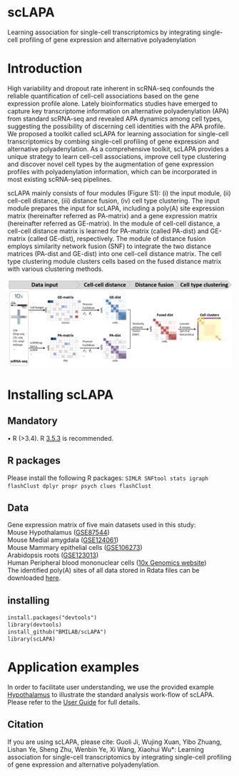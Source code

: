 # scLAPA
Learning association for single-cell transcriptomics by integrating single-cell profiling of gene expression and alternative polyadenylation
# Introduction
High variability and dropout rate inherent in scRNA-seq confounds the reliable quantification of cell-cell associations based on the gene expression profile alone. Lately bioinformatics studies have emerged to capture key transcriptome information on alternative polyadenylation (APA) from standard scRNA-seq and revealed APA dynamics among cell types, suggesting the possibility of discerning cell identities with the APA profile.  We proposed a toolkit called scLAPA for learning association for single-cell transcriptomics by combing single-cell profiling of gene expression and alternative polyadenylation. As a comprehensive toolkit, scLAPA provides a unique strategy to learn cell-cell associations, improve cell type clustering and discover novel cell types by the augmentation of gene expression profiles with polyadenylation information, which can be incorporated in most existing scRNA-seq pipelines.

scLAPA mainly consists of four modules (Figure S1): (i) the input module, (ii) cell-cell distance, (iii) distance fusion, (iv) cell type clustering. The input module prepares the input for scLAPA, including a poly(A) site expression matrix (hereinafter referred as PA-matrix) and a gene expression matrix (hereinafter referred as GE-matrix).  In the module of cell-cell distance, a cell-cell distance matrix is learned for PA-matrix (called PA-dist) and GE-matrix (called GE-dist), respectively. The module of distance fusion employs similarity network fusion (SNF)  to integrate the two distance matrices (PA-dist and GE-dist) into one cell-cell distance matrix. The cell type clustering module clusters cells based on the fused distance matrix with various clustering methods.

![image](https://github.com/BMILAB/scLAPA/blob/main/imgs/scLAPA_pipeline.png)

# Installing scLAPA
## Mandatory
•	R (>3.4). R [3.5.3](https://www.r-project.org/) is recommended.
## R packages
Please install the following R packages:
`SIMLR SNFtool stats igraph flashClust dplyr propr psych clues flashClust`
## Data
Gene expression matrix of five main datasets used in this study:  
Mouse Hypothalamus ([GSE87544](https://www.ncbi.nlm.nih.gov/geo/query/acc.cgi?acc=GSE87544))  
Mouse Medial amygdala ([GSE124061](https://www.ncbi.nlm.nih.gov/geo/query/acc.cgi?acc=GSE124061))  
Mouse Mammary epithelial cells ([GSE106273](https://www.ncbi.nlm.nih.gov/geo/query/acc.cgi?acc=GSE106273))  
Arabidopsis roots ([GSE123013](https://www.ncbi.nlm.nih.gov/geo/query/acc.cgi?acc=GSE123013))  
Human Peripheral blood mononuclear cells ([10x Genomics website](https://www.10xgenomics.com/))  
The identified poly(A) sites of all data stored in Rdata files can be downloaded [here](http://www.bmibig.cn/mnt/scLAPA).
## installing
```
install.packages("devtools")  
library(devtools)  
install_github("BMILAB/scLAPA")  
library(scLAPA)  
```
# Application examples
In order to facilitate user understanding, we use the provided example  [Hypothalamus](https://www.sciencedirect.com/science/article/pii/S2211124717303212?via%3Dihub) to illustrate the standard analysis work-flow of scLAPA. Please refer to the [User Guide](https://github.com/BMILAB/scLAPA/blob/main/docs/scLAPA%20user%20guide.pdf) for full details.
## Citation
If you are using scLAPA, please cite: Guoli Ji, Wujing Xuan, Yibo Zhuang, Lishan Ye, Sheng Zhu, Wenbin Ye, Xi Wang, Xiaohui Wu*: Learning association for single-cell transcriptomics by integrating single-cell profiling of gene expression and alternative polyadenylation.
